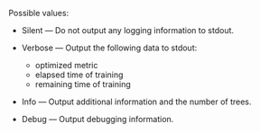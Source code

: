 
Possible values:
- Silent — Do not output any logging information to stdout.
    
- Verbose — Output the following data to stdout:
    
    - optimized metric
    - elapsed time of training
    - remaining time of training
    
- Info — Output additional information and the number of trees.
    
- Debug — Output debugging information.
